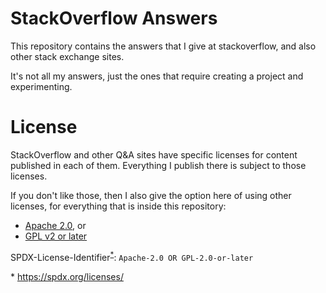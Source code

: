 # StackOverflow Answers

This repository contains the answers that I give at
stackoverflow, and also other stack exchange sites.

It's not all my answers, just the ones that require
creating a project and experimenting.

# License

StackOverflow and other Q&A sites have specific
licenses for content published in each of them.
Everything I publish there is subject to those licenses.

If you don't like those, then I also give the option
here of using other licenses, for everything that is
inside this repository:

- [Apache 2.0](https://spdx.org/licenses/Apache-2.0.html), or
- [GPL v2 or later](https://spdx.org/licenses/GPL-2.0-or-later.html)


SPDX-License-Identifier<sup>[*](https://spdx.org/licenses/)</sup>: `Apache-2.0 OR GPL-2.0-or-later`

\* https://spdx.org/licenses/
